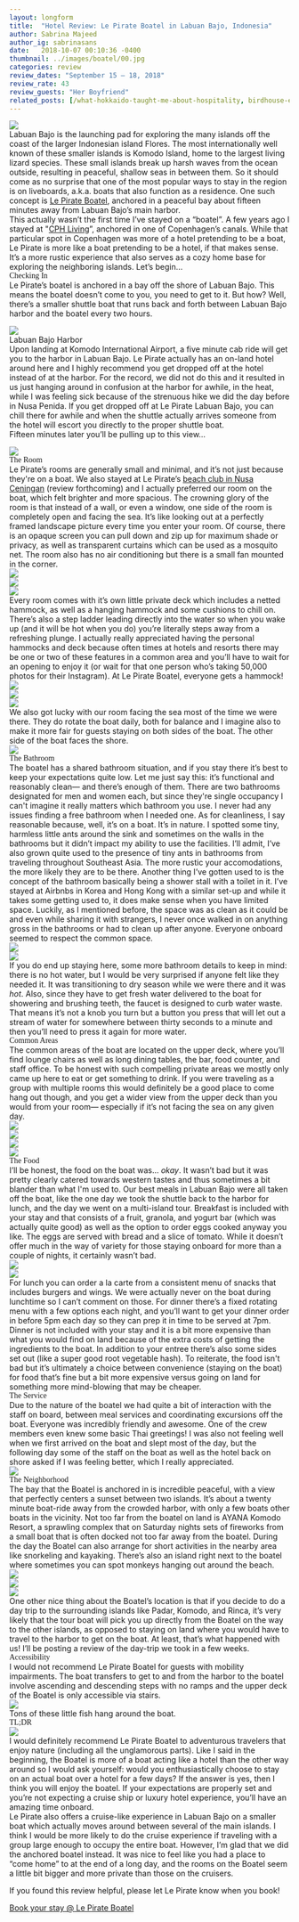 ```yaml
---
layout: longform
title:  "Hotel Review: Le Pirate Boatel in Labuan Bajo, Indonesia"
author: Sabrina Majeed
author_ig: sabrinasans
date:   2018-10-07 00:10:36 -0400
thumbnail: ../images/boatel/00.jpg
categories: review
review_dates: "September 15 — 18, 2018"
review_rate: 43
review_guests: "Her Boyfriend"
related_posts: [/what-hokkaido-taught-me-about-hospitality, birdhouse-el-nido-review]
---
```


<img class="mt4-ns mt3 mb4-ns mb3" src="/images/boatel/00.jpg">

<p class="pb3 f4" style="max-width: 650px; margin: auto;">
Labuan Bajo is the launching pad for exploring the many islands off the coast of the larger Indonesian island Flores. The most internationally well known of these smaller islands is Komodo Island, home to the largest living lizard species. These small islands break up harsh waves from the ocean outside, resulting in peaceful, shallow seas in between them. So it should come as no surprise that one of the most popular ways to stay in the region is on liveboards, a.k.a. boats that also function as a residence. One such concept is <a href="https://lepirate.com/boatel/" target="new">Le Pirate Boatel</a>, anchored in a peaceful bay about fifteen minutes away from Labuan Bajo’s main harbor.</p>

<p class="pb4-ns pb3" style="max-width: 650px; margin: auto;">
This actually wasn’t the first time I’ve stayed on a “boatel”. A few years ago I stayed at "<a href="https://www.booking.com/hotel/dk/cphliving.en.html?aid=1452227" target="new">CPH Living</a>”, anchored in one of Copenhagen’s canals. While that particular spot in Copenhagen was more of a hotel pretending to be a boat, Le Pirate is more like a boat pretending to be a hotel, if that makes sense. It’s a more rustic experience that also serves as a cozy home base for exploring the neighboring islands. Let’s begin…</p>


<p class="f3 pb2" style="max-width: 650px; margin: auto; font-family: 'Gilroy-ExtraBold';">Checking In</p>

<p class="pb3" style="max-width: 650px; margin: auto;">
Le Pirate’s boatel is anchored in a bay off the shore of Labuan Bajo. This means the boatel doesn’t come to you, you need to get to it. But how? Well, there’s a smaller shuttle boat that runs back and forth between Labuan Bajo harbor and the boatel every two hours.<p>

<div class="fl w-100 mb1 mb2-ns">
<img src="../images/boatel/02.jpg">
</div>
<p class="f7 pb3" style="max-width: 650px; margin: auto;">
Labuan Bajo Harbor</p>

<p class="pb3" style="max-width: 650px; margin: auto;">
Upon landing at Komodo International Airport, a five minute cab ride will get you to the harbor in Labuan Bajo. Le Pirate actually has an on-land hotel around here and I highly recommend you get dropped off at the hotel instead of at the harbor. For the record, we did not do this and it resulted in us just hanging around in confusion at the harbor for awhile, in the heat, while I was feeling sick because of the strenuous hike we did the day before in Nusa Penida. If you get dropped off at Le Pirate Labuan Bajo, you can chill there for awhile and when the shuttle actually arrives someone from the hotel will escort you directly to the proper shuttle boat. </p>

<p class="pb3" style="max-width: 650px; margin: auto;">
Fifteen minutes later you’ll be pulling up to this view… <p>

<div class="fl w-100 mb3 mb4-ns">
<img src="../images/boatel/03.jpg">
</div>

<p id="anchor" class="f3 pb2" style="max-width: 650px; margin: auto; font-family: 'Gilroy-ExtraBold';">The Room</p>

<p class="pb3 pb4-ns" style="max-width: 650px; margin: auto;">
Le Pirate’s rooms are generally small and minimal, and it’s not just because they're on a boat. We also stayed at Le Pirate’s <a href="https://www.agoda.com/partners/partnersearch.aspx?pcs=1&cid=1801609&hid=487581" target="new">beach club in Nusa Ceningan</a> (review forthcoming) and I actually preferred our room on the boat, which felt brighter and more spacious. The crowning glory of the room is that instead of a wall, or even a window, one side of the room is completely open and facing the sea. It’s like looking out at a perfectly framed landscape picture every time you enter your room. Of course, there is an opaque screen you can pull down and zip up for maximum shade or privacy, as well as transparent curtains which can be used as a mosquito net. The room also has no air conditioning but there is a small fan mounted in the corner.</p>

<div class="fl w-100 mb1 mb2-ns">
<img src="../images/boatel/04.jpg">
</div>
<div class="fl w-100 w-50-ns pr1-ns mb1 mb-ns">
<img src="../images/boatel/05.jpg">
</div>
<div class="fl w-100 w-50-ns pl1-ns mb3 mb4-ns">
<img src="../images/boatel/06.jpg">
</div>

<p class="pb4-ns pb3" style="max-width: 650px; margin: auto;">
Every room comes with it’s own little private deck which includes a netted hammock, as well as a hanging hammock and some cushions to chill on. There’s also a step ladder leading directly into the water so when you wake up (and it will be hot when you do) you’re literally steps away from a refreshing plunge. I actually really appreciated having the personal hammocks and deck because often times at hotels and resorts there may be one or two of these features in a common area and you’ll have to wait for an opening to enjoy it (or wait for that one person who’s taking 50,000 photos for their Instagram). At Le Pirate Boatel, everyone gets a hammock!</p>

<div class="fl w-100 mb1 mb2-ns">
<img src="../images/boatel/07.jpg">
</div>
<div class="fl w-100 w-50-ns pr1-ns mb1 mb2-ns">
<img src="../images/boatel/09.jpg">
</div>
<div class="fl w-100 w-50-ns pl1-ns mb3 mb4-ns">
<img src="../images/boatel/10.jpg">
</div>


<p class="pb4-ns pb3" style="max-width: 650px; margin: auto;">
We also got lucky with our room facing the sea most of the time we were there. They do rotate the boat daily, both for balance and I imagine also to make it more fair for guests staying on both sides of the boat. The other side of the boat faces the shore.</p>

<div class="fl w-100 mb3 mb4-ns">
<img src="../images/boatel/11.jpg">
</div>

<p class="f3 pb2" style="max-width: 650px; margin: auto; font-family: 'Gilroy-ExtraBold';">The Bathroom</p>

<p class="pb4-ns pb3" style="max-width: 650px; margin: auto;">The boatel has a shared bathroom situation, and if you stay there it’s best to keep your expectations quite low. Let me just say this: it’s functional and reasonably clean— and there’s enough of them. There are two bathrooms designated for men and women each, but since they're single occupancy I can't imagine it really matters which bathroom you use. I never had any issues finding a free bathroom when I needed one. As for cleanliness, I say reasonable because, well, it’s on a boat. It’s in nature. I spotted some tiny, harmless little ants around the sink and sometimes on the walls in the bathrooms but it didn’t impact my ability to use the facilities. I’ll admit, I’ve also grown quite used to the presence of tiny ants in bathrooms from traveling throughout Southeast Asia. The more rustic your accomodations, the more likely they are to be there. Another thing I’ve gotten used to is the concept of the bathroom basically being a shower stall with a toilet in it. I’ve stayed at Airbnbs in Korea and Hong Kong with a similar set-up and while it takes some getting used to, it does make sense when you have limited space. Luckily, as I mentioned before, the space was as clean as it could be and even while sharing it with strangers, I never once walked in on anything gross in the bathrooms or had to clean up after anyone. Everyone onboard seemed to respect the common space.</p>

<div class="fl w-100 w-50-ns pr1-ns mb1 mb0-ns">
<img src="../images/boatel/12.jpg">
</div>
<div class="fl w-100 w-50-ns pl1-ns mb3 mb4-ns">
<img src="../images/boatel/13.jpg">
</div>

<p class="pb4-ns pb3" style="max-width: 650px; margin: auto;">
If you do end up staying here, some more bathroom details to keep in mind: there is no hot water, but I would be very surprised if anyone felt like they needed it. It was transitioning to dry season while we were there and it was <i>hot</i>. Also, since they have to get fresh water delivered to the boat for showering and brushing teeth, the faucet is designed to curb water waste. That means it’s not a knob you turn but a button you press that will let out a stream of water for somewhere between thirty seconds to a minute and then you’ll need to press it again for more water.</p>

<p class="f3 pb2" style="max-width: 650px; margin: auto; font-family: 'Gilroy-ExtraBold';">Common Areas</p>

<p class="pb3 pb4-ns" style="max-width: 650px; margin: auto;">The common areas of the boat are located on the upper deck, where you’ll find lounge chairs as well as long dining tables, the bar, food counter, and staff office. To be honest with such compelling private areas we mostly only came up here to eat or get something to drink. If you were traveling as a group with multiple rooms this would definitely be a good place to come hang out though, and you get a wider view from the upper deck than you would from your room— especially if it’s not facing the sea on any given day.</p>

<div class="fl w-100 mb1 mb2-ns">
<img src="../images/boatel/14.jpg">
</div>
<div class="fl w-100 w-50-ns pr1-ns mb1 mb2-ns">
<img src="../images/boatel/15.jpg">
</div>
<div class="fl w-100 w-50-ns pl1-ns mb1 mb2-ns">
<img src="../images/boatel/16.jpg">
</div>
<div class="fl w-100 mb3 mb4-ns">
<img src="../images/boatel/17.jpg">
</div>

<p class="f3 pb2" style="max-width: 650px; margin: auto; font-family: 'Gilroy-ExtraBold';">The Food</p>

<p class="pb4-ns pb3" style="max-width: 650px; margin: auto;">
I’ll be honest, the food on the boat was… <i>okay</i>. It wasn’t bad but it was pretty clearly catered towards western tastes and thus sometimes a bit blander than what I'm used to. Our best meals in Labuan Bajo were all taken off the boat, like the one day we took the shuttle back to the harbor for lunch, and the day we went on a multi-island tour. Breakfast is included with your stay and that consists of a fruit, granola, and yogurt bar (which was actually quite good) as well as the option to order eggs cooked anyway you like. The eggs are served with bread and a slice of tomato. While it doesn’t offer much in the way of variety for those staying onboard for more than a couple of nights, it certainly wasn’t bad.</p>

<div class="fl w-100 w-50-ns pr1-ns mb1 mb0-ns">
<img src="../images/boatel/18.jpg">
</div>
<div class="fl w-100 w-50-ns pl1-ns mb3 mb4-ns">
<img src="../images/boatel/19.jpg">
</div>

<p class="pb4-ns pb3" style="max-width: 650px; margin: auto;">
For lunch you can order a la carte from a consistent menu of snacks that includes burgers and wings. We were actually never on the boat during lunchtime so I can’t comment on those. For dinner there’s a fixed rotating menu with a few options each night, and you’ll want to get your dinner order in before 5pm each day so they can prep it in time to be served at 7pm. Dinner is not included with your stay and it is a bit more expensive than what you would find on land because of the extra costs of getting the ingredients to the boat. In addition to your entree there’s also some sides set out (like a super good root vegetable hash). To reiterate, the food isn't bad but it’s ultimately a choice between convenience (staying on the boat) for food that’s fine but a bit more expensive versus going on land for something more mind-blowing that may be cheaper. </p>


<p class="f3 pb2" style="max-width: 650px; margin: auto; font-family: 'Gilroy-ExtraBold';">The Service</p>

<p class="pb3 pb4-ns" style="max-width: 650px; margin: auto;">Due to the nature of the boatel we had quite a bit of interaction with the staff on board, between meal services and coordinating excursions off the boat. Everyone was incredibly friendly and awesome. One of the crew members even knew some basic Thai greetings! I was also not feeling well when we first arrived on the boat and slept most of the day, but the following day some of the staff on the boat as well as the hotel back on shore asked if I was feeling better, which I really appreciated.</p>

<div class="fl w-100 mb3 mb4-ns">
<img src="../images/boatel/20.jpg">
</div>

<p class="f3 pb2" style="max-width: 650px; margin: auto; font-family: 'Gilroy-ExtraBold';">The Neighborhood</p>

<p class="pb3 pb4-ns" style="max-width: 650px; margin: auto;">
The bay that the Boatel is anchored in is incredible peaceful, with a view that perfectly centers a sunset between two islands. It’s about a twenty minute boat-ride away from the crowded harbor, with only a few boats other boats in the vicinity. Not too far from the boatel on land is AYANA Komodo Resort, a sprawling complex that on Saturday nights sets of fireworks from a small boat that is often docked not too far away from the boatel. During the day the Boatel can also arrange for short activities in the nearby area like snorkeling and kayaking. There’s also an island right next to the boatel where sometimes you can spot monkeys hanging out around the beach.</p>


<div class="fl w-100 w-50-ns pr1-ns mb1 mb2-ns">
<img src="../images/boatel/22.jpg">
</div>
<div class="fl w-100 w-50-ns pl1-ns mb1 mb2-ns">
<img src="../images/boatel/23.jpg">
</div>
<div class="fl w-100 mb3 mb4-ns">
<img src="../images/boatel/01.jpg">
</div>

<p class="pb3 pb4-ns" style="max-width: 650px; margin: auto;">
One other nice thing about the Boatel’s location is that if you decide to do a day trip to the surrounding islands like Padar, Komodo, and Rinca, it’s very likely that the tour boat will pick you up directly from the Boatel on the way to the other islands, as opposed to staying on land where you would have to travel to the harbor to get on the boat. At least, that’s what happened with us! I’ll be posting a review of the day-trip we took in a few weeks.</p>

<p class="f3 pb2" style="max-width: 650px; margin: auto; font-family: 'Gilroy-ExtraBold';">Accessibility</p>

<p class="pb4" style="max-width: 650px; margin: auto;">
I would not recommend Le Pirate Boatel for guests with mobility impairments. The boat transfers to get to and from the harbor to the boatel involve ascending and descending steps with no ramps and the upper deck of the Boatel is only accessible via stairs.</p>

<div class="fl w-100 mb1 mb2-ns">
<img src="../images/boatel/24.jpg">
</div>
<p class="f7 pb3 pb4-ns" style="max-width: 650px; margin: auto;">
Tons of these little fish hang around the boat.</p>

<p class="f3 pb2" style="max-width: 650px; margin: auto; font-family: 'Gilroy-ExtraBold';">TL;DR</p>

<div class="fl w-100 mb3 mb4-ns">
<img src="../images/boatel/21.jpg">
</div>

<p class="pb3" style="max-width: 650px; margin: auto;">
I would definitely recommend Le Pirate Boatel to adventurous travelers that enjoy nature (including all the unglamorous parts). Like I said in the beginning, the Boatel is more of a boat acting like a hotel than the other way around so I would ask yourself: would you enthusiastically choose to stay on an actual boat over a hotel for a few days? If the answer is yes, then I think you will enjoy the boatel. If your expectations are properly set and you’re not expecting a cruise ship or luxury hotel experience, you’ll have an amazing time onboard.</p>

<p class="pb3" style="max-width: 650px; margin: auto;">
Le Pirate also offers a cruise-like experience in Labuan Bajo on a smaller boat which actually moves around between several of the main islands. I think I would be more likely to do the cruise experience if traveling with a group large enough to occupy the entire boat. However, I’m glad that we did the anchored boatel instead. It was nice to feel like you had a place to “come home” to at the end of a long day, and the rooms on the Boatel seem a little bit bigger and more private than those on the cruisers.</p>

<div class="tc tl-ns" style="max-width: 650px; margin: auto;">
<p class="lh-copy">If you found this review helpful, please let Le Pirate know when you book!</p>
<a target="_blank" class="f5 link ba bw1 ph3 pv2 mb2 dib orange" href="https://lepirate.com/boatel/" target="new">Book your stay @ Le Pirate Boatel</a>
</div>
